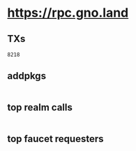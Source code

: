 # https://rpc.gno.land

## TXs
```
8218
```

## addpkgs
```
```

## top realm calls
```
```

## top faucet requesters
```
```

